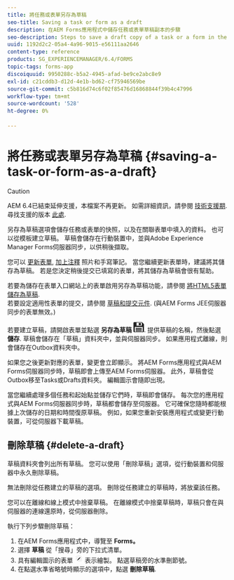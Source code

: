 ```yaml
---
title: 將任務或表單另存為草稿
seo-title: Saving a task or form as a draft
description: 在AEM Forms應用程式中儲存任務或表單草稿副本的步驟
seo-description: Steps to save a draft copy of a task or a form in the AEM Forms app
uuid: 1192d2c2-05a4-4a96-9015-e56111aa2646
content-type: reference
products: SG_EXPERIENCEMANAGER/6.4/FORMS
topic-tags: forms-app
discoiquuid: 9950288c-b5a2-4945-afad-be9ce2abc8e9
exl-id: c21cddb3-d12d-4e1b-bd62-cf75946569be
source-git-commit: c5b816d74c6f02f85476d16868844f39b4c47996
workflow-type: tm+mt
source-wordcount: '528'
ht-degree: 0%

---
```


# 將任務或表單另存為草稿 {#saving-a-task-or-form-as-a-draft}

>[!CAUTION]
>
>AEM 6.4已結束延伸支援，本檔案不再更新。 如需詳細資訊，請參閱 [技術支援期](https://helpx.adobe.com//tw/support/programs/eol-matrix.html). 尋找支援的版本 [此處](https://experienceleague.adobe.com/docs/).

另存為草稿選項會儲存任務或表單的快照，以及在關聯表單中填入的資料。 也可以從模板建立草稿。 草稿會儲存在行動裝置中，並與Adobe Experience Manager Forms伺服器同步，以供稍後擷取。

您可以 [更新表單](/help/forms/using/working-with-form.md), [加上注釋](/help/forms/using/add-attachments.md) 照片和手寫筆記。 當您繼續更新表單時，建議將其儲存為草稿。 若是您決定稍後提交已填寫的表單，將其儲存為草稿會很有幫助。

若要為儲存在表單入口網站上的表單啟用另存為草稿功能，請參閱 [將HTML5表單儲存為草稿](/help/forms/using/saving-html5-form-draft.md).\
若要設定適用性表單的提交，請參閱 [草稿和提交元件](/help/forms/using/draft-submission-component.md). (與AEM Forms JEE伺服器同步的表單無效。)

若要建立草稿，請開啟表單並點選 **另存為草稿** ![另存為草稿](assets/save-as-draft.png). 提供草稿的名稱，然後點選 **儲存**. 草稿會儲存在「草稿」資料夾中，並與伺服器同步。 如果應用程式離線，則會儲存在Outbox資料夾中。

如果您之後更新對應的表單，變更會立即顯示。 將AEM Forms應用程式與AEM Forms伺服器同步時，草稿即會上傳至AEM Forms伺服器。 此外，草稿會從Outbox移至Tasks或Drafts資料夾。 編輯圖示會隨即出現。

當您繼續處理多個任務和起始點並儲存它們時，草稿即會儲存。 每次您的應用程式與AEM Forms伺服器同步時，草稿都會儲存至伺服器。 它可確保您隨時都能根據上次儲存的日期和時間復原草稿。 例如，如果您重新安裝應用程式或變更行動裝置，可從伺服器下載草稿。

## 刪除草稿 {#delete-a-draft}

草稿資料夾會列出所有草稿。 您可以使用「刪除草稿」選項，從行動裝置和伺服器中永久刪除草稿。

無法刪除從任務建立的草稿的選項。 刪除從任務建立的草稿時，將放棄該任務。

您可以在離線和線上模式中捨棄草稿。 在離線模式中捨棄草稿時，草稿只會在與伺服器的連線還原時，從伺服器刪除。

執行下列步驟刪除草稿：

1. 在AEM Forms應用程式中，導覽至 **Forms。**
1. 選擇 **草稿** 從「搜尋」旁的下拉式清單。
1. 具有編輯圖示的表單 ![edit-draft-app](assets/edit-draft-app.png) 表示繪製。 點選草稿旁的水準刪節號。
1. 在點選水準省略號時顯示的選項中，點選 **刪除草稿**.
